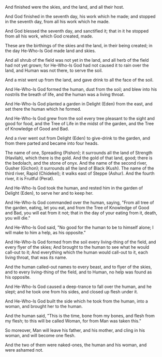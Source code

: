 
And finished were the skies, and the land, and all their host.

And God finished in the seventh day, his work which he made; 
and stopped in the seventh day, from all his work which he made.

And God blessed the seventh day, and sanctified it; 
that in it he stopped from all his work, which God created, made.

These are the birthings of the skies and the land, in their being created; 
in the day He-Who-Is God made land and skies.

And all shrub of the field was not yet in the land, and all herb of the field had not yet grown; for He-Who-Is God had not caused it to rain over the land, and Human was not there, to serve the soil.

And a mist went up from the land, and gave drink to all the face of the soil.

And He-Who-Is God formed the human, dust from the soil; 
and blew into his nostrils the breath of life, 
and the human was a living throat.

And He-Who-Is God planted a garden in Delight (Eden) from the east, 
and set there the human which he formed.

And He-Who-Is God grew from the soil every tree pleasant to the sight and good for food, 
and the Tree of Life in the midst of the garden, 
and the Tree of Knowledge of Good and Bad.

And a river went out from Delight (Eden) to give-drink to the garden, and from there parted and became into four heads.

The name of one, Spreading (Pishon); it surrounds all the land of Strength (Havilah), which there is the gold. And the gold of that land, good; there is the bedolach, and the stone of onyx. 
And the name of the second river, Gusher (Gichon); it surrounds all the land of Black (Kush). 
The name of the third river, Rapid (Chidekel); it walks east of Steppe (Ashur). 
And the fourth river, it is Fruitful (Perat).

And He-Who-Is God took the human, and rested him in the garden of Delight (Eden), to serve her and to keep her.

And He-Who-Is God commanded over the human, saying, "From all tree of the garden, eating, let you eat, and from the Tree of Knowledge of Good and Bad, you will eat from it not; that in the day of your eating from it, death, you will die."

And He-Who-Is God said, "No good for the human to be to himself alone; I will make to him a help, as his opposite."

And He-Who-Is God formed from the soil every living-thing of the field, and every flyer of the skies; 
And brought to the human to see what he would call-out to it; 
And everything which the human would call-out to it, each living throat, that was its name.

And the human called-out names to every beast, and to flyer of the skies, and to every living-thing of the field, and to Human, no help was found as his opposite.

And He-Who-Is God caused a deep-trance to fall over the human, and he slept; and he took one from his sides, and closed up flesh under it.

And He-Who-Is God built the side which he took from the human, into a woman, and brought her to the human.

And the human said, "This is the time, bone from my bones, and flesh from my flesh; to this will be called Woman, for from Man was taken this."

So moreover, Man will leave his father, and his mother, and cling in his woman, and will become one flesh.

And the two of them were naked-ones, the human and his woman, and were ashamed not.

